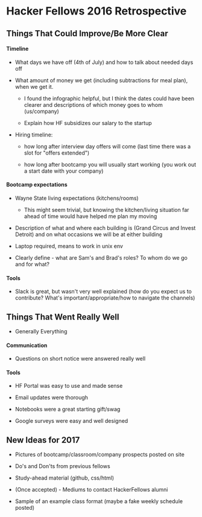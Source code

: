 # Hacker Fellows 2016 Retrospective

## Things That Could Improve/Be More Clear

#### Timeline

* What days we have off (4th of July) and how to talk about needed days off

* What amount of money we get (including subtractions for meal plan), when we get it.

  * I found the infographic helpful, but I think the dates could have been clearer and descriptions of which money goes to whom (us/company)

  * Explain how HF subsidizes our salary to the startup

* Hiring timeline:

  * how long after interview day offers will come (last time there was a slot for "offers extended")

  * how long after bootcamp you will usually start working (you work out a start date with your company)

#### Bootcamp expectations

* Wayne State living expectations (kitchens/rooms)
  
  * This might seem trivial, but knowing the kitchen/living situation far ahead of time would have helped me plan my moving

* Description of what and where each building is (Grand Circus and Invest Detroit) and on what occasions we will be at either building

* Laptop required, means to work in unix env

* Clearly define - what are Sam's and Brad's roles? To whom do we go and for what?

#### Tools

* Slack is great, but wasn't very well explained (how do you expect us to contribute? What's important/appropriate/how to navigate the channels)

## Things That Went Really Well

* Generally Everything

#### Communication

* Questions on short notice were answered really well

#### Tools

* HF Portal was easy to use and made sense

* Email updates were thorough

* Notebooks were a great starting gift/swag

* Google surveys were easy and well designed

## New Ideas for 2017

* Pictures of bootcamp/classroom/company prospects posted on site

* Do's and Don'ts from previous fellows

* Study-ahead material (github, css/html)

* (Once accepted) - Mediums to contact HackerFellows alumni

* Sample of an example class format (maybe a fake weekly schedule posted)
